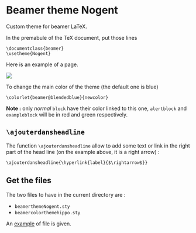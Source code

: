 # Beamer theme Nogent

Custom theme for beamer LaTeX.

In the premabule of the TeX document, put those lines

    \documentclass{beamer}
    \usetheme{Nogent}

Here is an example of a page.

![](screen-shot.png)



To change the main color of the theme (the default one is blue)

    \colorlet{beamer@blendedblue}{newcolor}

**Note :** only *normal* `block` have their color linked to this one, `alertblock` and `exampleblock` will be in red and green respectively.


## `\ajouterdansheadline`

The function `\ajouterdansheadline` allow to add some text or link in the right part of the head line (on the example above, it is a right arrow) :

    \ajouterdansheadline{\hyperlink{label}{$\rightarrow$}}

## Get the files

The two files to have in the current directory are :

* `beamerthemeNogent.sty`
* `beamercolorthemehippo.sty`

An [example](example.tex) of file is given.
